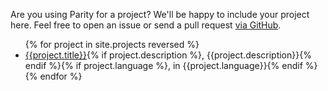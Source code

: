 <p>Are you using Parity for a project?  We'll be happy to include your project here.  Feel free to open an issue or send a pull request <a href="https://github.com/licensezero/paritylicense.com/issues">via GitHub</a>.</p>

<ul class="projects">
{% for project in site.projects reversed %}
<li>
    <a href="{{project.url}}">{{project.title}}</a>{% if project.description %}, {{project.description}}{% endif %}{% if project.language %}, in {{project.language}}{% endif %}
  </li>
  {% endfor %}
</ul>

